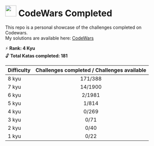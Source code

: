 #  <img src="https://docs.codewars.com/logo.svg" width="35"> CodeWars Completed 

This repo is a personal showcase of the challenges completed on Codewars.  
My solutions are available here: [CodeWars](https://www.codewars.com/users/Dev891740/completed_solutions)

 :zap: **Rank: 4 Kyu**  
:unlock: **Total Katas completed: 181**

| Difficulty | Challenges completed / Challenges available |  
| ------ | :-----:| 
|8 kyu | 171/388 | 
|7 kyu | 14/1900 | 
|6 kyu | 2/1981 | 
|5 kyu | 1/814  | 
|4 kyu | 0/269  | 
|3 kyu | 0/71   | 
|2 kyu | 0/40   | 
|1 kyu | 0/22   | 




